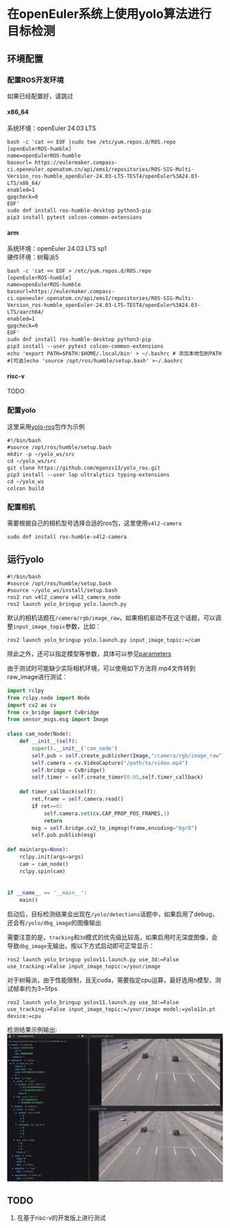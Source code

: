 # 在openEuler系统上使用yolo算法进行目标检测
## 环境配置

### 配置ROS开发环境
如果已经配置好，请跳过
#### x86_64
系统环境：openEuler 24.03 LTS
```shell
bash -c 'cat << EOF |sudo tee /etc/yum.repos.d/ROS.repo
[openEulerROS-humble]
name=openEulerROS-humble
baseurl= https://eulermaker.compass-ci.openeuler.openatom.cn/api/ems1/repositories/ROS-SIG-Multi-Version_ros-humble_openEuler-24.03-LTS-TEST4/openEuler%3A24.03-LTS/x86_64/
enabled=1
gpgcheck=0
EOF'
sudo dnf install ros-humble-desktop python3-pip
pip3 install pytest colcon-common-extensions
```
#### arm
系统环境：openEuler 24.03 LTS sp1    
硬件环境：树莓派5
```shell
bash -c 'cat << EOF > /etc/yum.repos.d/ROS.repo
[openEulerROS-humble]
name=openEulerROS-humble
baseurl=https://eulermaker.compass-ci.openeuler.openatom.cn/api/ems1/repositories/ROS-SIG-Multi-Version_ros-humble_openEuler-24.03-LTS-TEST4/openEuler%3A24.03-LTS/aarch64/
enabled=1
gpgcheck=0
EOF'
sudo dnf install ros-humble-desktop python3-pip
pip3 install --user pytest colcon-common-extensions
echo 'export PATH=$PATH:$HOME/.local/bin' > ~/.bashrc # 添加本地包到PATH
#[可选]echo 'source /opt/ros/humble/setup.bash' >~/.bashrc
```
#### risc-v 
TODO
### 配置yolo
这里采用[yolo-ros](https://github.com/mgonzs13/yolo_ros)包作为示例
```shell
#!/bin/bash
#source /opt/ros/humble/setup.bash
mkdir -p ~/yolo_ws/src
cd ~/yolo_ws/src 
git clone https://github.com/mgonzs13/yolo_ros.git
pip3 install --user lap ultralytics typing-extensions
cd ~/yolo_ws
colcon build
```
### 配置相机
需要根据自己的相机型号选择合适的ros包，这里使用`v4l2-camera`
```shell
sudo dnf install ros-humble-v4l2-camera
```

## 运行yolo
```shell
#!/bin/bash
#source /opt/ros/humble/setup.bash 
#source ~/yolo_ws/install/setup.bash
ros2 run v4l2_camera v4l2_camera_node
ros2 launch yolo_bringup yolo.launch.py
```
默认的相机话题在`/camera/rgb/image_raw`，如果相机驱动不在这个话题，可以调整`input_image_topic`参数，比如：
```shell
ros2 launch yolo_bringup yolo.launch.py input_image_topic:=/cam 
```
除此之外，还可以指定模型等参数，具体可以参见[parameters](https://github.com/mgonzs13/yolo_ros?tab=readme-ov-file#parameters)   

由于测试时可能缺少实际相机环境，可以使用如下方法将.mp4文件转到raw_image进行测试：
```python
import rclpy
from rclpy.node import Node
import cv2 as cv
from cv_bridge import CvBridge
from sensor_msgs.msg import Image

class cam_node(Node):
    def __init__(self):
        super().__init__('cam_node')
        self.pub = self.create_publisher(Image,"/camera/rgb/image_raw",10)
        self.camera = cv.VideoCapture("/path/to/video.mp4")
        self.bridge = CvBridge()
        self.timer = self.create_timer(0.05,self.timer_callback)
        
    def timer_callback(self):
        ret,frame = self.camera.read()
        if ret==0:
            self.camera.set(cv.CAP_PROP_POS_FRAMES,1)
            return
        msg = self.bridge.cv2_to_imgmsg(frame,encoding="bgr8")
        self.pub.publish(msg)

def main(args=None):
    rclpy.init(args=args)
    cam = cam_node()
    rclpy.spin(cam)
    
        
if __name__ == '__main__':
    main()

```

启动后，目标检测结果会出现在`/yolo/detections`话题中，如果启用了debug，还会有`/yolo/dbg_image`的图像输出   

需要注意的是，`tracking`和`3d`模式的优先级比较高，如果启用时无深度图像，会导致`dbg_image`无输出，按以下方式启动即可正常显示：
```shell
ros2 launch yolo_bringup yolov11.launch.py use_3d:=False use_tracking:=False input_image_topic:=/your/image
```

对于树莓派，由于性能限制，且无cuda，需要指定cpu运算，最好选用n模型，测试帧率约为3~5fps
```shell
ros2 launch yolo_bringup yolov11.launch.py use_3d:=False use_tracking:=False input_image_topic:=/your/image model:=yolo11n.pt device:=cpu
```

检测结果示例输出:
![alt text](./image/yolo-ros/image.png)


## TODO
1. 在基于risc-v的开发版上进行测试